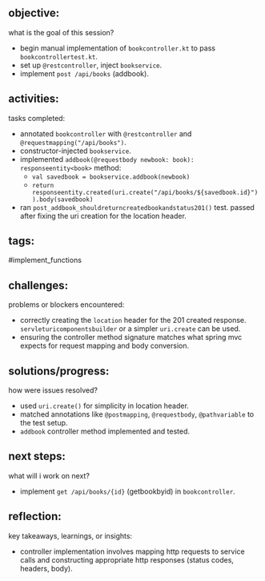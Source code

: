 ## objective:
what is the goal of this session?
- begin manual implementation of `bookcontroller.kt` to pass `bookcontrollertest.kt`.
- set up `@restcontroller`, inject `bookservice`.
- implement `post /api/books` (addbook).

## activities:
tasks completed:
- annotated `bookcontroller` with `@restcontroller` and `@requestmapping("/api/books")`.
- constructor-injected `bookservice`.
- implemented `addbook(@requestbody newbook: book): responseentity<book>` method:
    - `val savedbook = bookservice.addbook(newbook)`
    - `return responseentity.created(uri.create("/api/books/${savedbook.id}")).body(savedbook)`
- ran `post_addbook_shouldreturncreatedbookandstatus201()` test. passed after fixing the uri creation for the location header.

## tags:
 #implement_functions 

## challenges:
problems or blockers encountered: 
- correctly creating the `location` header for the 201 created response. `servleturicomponentsbuilder` or a simpler `uri.create` can be used.
- ensuring the controller method signature matches what spring mvc expects for request mapping and body conversion.

## solutions/progress:
how were issues resolved?
- used `uri.create()` for simplicity in location header.
- matched annotations like `@postmapping`, `@requestbody`, `@pathvariable` to the test setup.
- `addbook` controller method implemented and tested.

## next steps:
what will i work on next?
- implement `get /api/books/{id}` (getbookbyid) in `bookcontroller`.

## reflection:
key takeaways, learnings, or insights:
- controller implementation involves mapping http requests to service calls and constructing appropriate http responses (status codes, headers, body).
